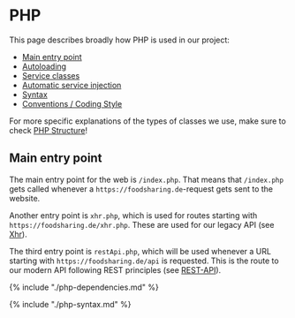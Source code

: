 # PHP

This page describes broadly how PHP is used in our project:

- [Main entry point](#main-entry-point)
- [Autoloading](#autoloading)
- [Service classes](#services)
- [Automatic service injection](#automatic-service-injection)
- [Syntax](#syntax)
- [Conventions / Coding Style](#conventions)

For more specific explanations of the types of classes we use, make sure to check [PHP Structure](#php-structure.md)!

## Main entry point

The main entry point for the web is `/index.php`.
That means that `/index.php` gets called whenever a `https://foodsharing.de`-request gets sent to the website.

Another entry point is `xhr.php`, which is used for routes starting with `https://foodsharing.de/xhr.php`. These are
used for our legacy API (see [Xhr](requests.md#xhr)).

The third entry point is `restApi.php`, which will be used whenever a URL starting with `https://foodsharing.de/api` is
requested. This is the route to our modern API following REST principles (see [REST-API](requests.md#rest-api)).

{% include "./php-dependencies.md" %}

{% include "./php-syntax.md" %}
